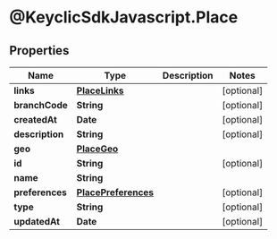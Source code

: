 # @KeyclicSdkJavascript.Place

## Properties
Name | Type | Description | Notes
------------ | ------------- | ------------- | -------------
**links** | [**PlaceLinks**](PlaceLinks.md) |  | [optional] 
**branchCode** | **String** |  | [optional] 
**createdAt** | **Date** |  | [optional] 
**description** | **String** |  | [optional] 
**geo** | [**PlaceGeo**](PlaceGeo.md) |  | 
**id** | **String** |  | [optional] 
**name** | **String** |  | 
**preferences** | [**PlacePreferences**](PlacePreferences.md) |  | [optional] 
**type** | **String** |  | [optional] 
**updatedAt** | **Date** |  | [optional] 


